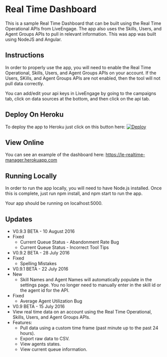 # Real Time Dashboard

This is a sample Real Time Dashboard that can be built using the Real Time Operational APIs from LiveEngage. The app also uses the Skills, Users, and Agent Groups APIs to pull in relevant information. This was app was built using NodeJS and Angular.

## Instructions

In order to properly use the app, you will need to enable the Real Time Operational, Skills, Users, and Agent Groups APIs on your account. If the Users, SKills, and Agent Groups APIs are not enabled, then the tool will not pull data correctly.

You can add/edit your api keys in LiveEngage by going to the campaigns tab, click on data sources at the bottom, and then click on the api tab.

## Deploy On Heroku

To deploy the app to Heroku just click on this button here: [![Deploy](https://www.herokucdn.com/deploy/button.svg)](https://heroku.com/deploy)

## View Online

You can see an example of the dashboard here: https://le-realtime-manager.herokuapp.com

## Running Locally

In order to run the app locally, you will need to have Node.js installed. Once this is complete, just run npm install, and npm start to run the app.

Your app should be running on localhost:5000.

## Updates

* V0.9.3 BETA - 10 August 2016
 * Fixed
   * Current Queue Status - Abandonment Rate Bug
   * Current Queue Status - Incorrect Tool Tips
* V0.9.2 BETA - 28 July 2016
 * Fixed
   * Spelling Mistakes
* V0.9.1 BETA - 22 July 2016
 * New
   * Skill Names and Agent Names will automatically populate in the settings page. You no longer need to manually enter in the skill id or the agent id for the API.
 * Fixed
   * Average Agent Utilization Bug
* V0.9 BETA - 15 July 2016
 * View real time data on an account using the Real Time Operational, Skills, Users, and Agent Groups APIs.
 * Features:
   * Pull data using a custom time frame (past minute up to the past 24 hours).
   * Export raw data to CSV.
   * View agents states.
   * View current queue information.
